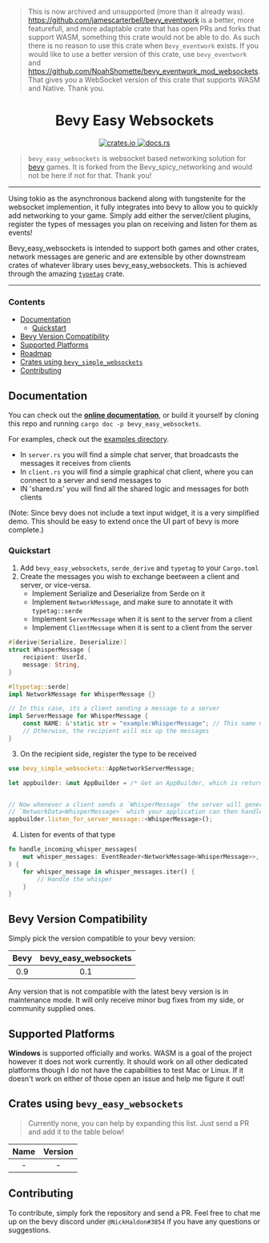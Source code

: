 > This is now archived and unsupported (more than it already was). https://github.com/jamescarterbell/bevy_eventwork is a better, more featurefull, and more adaptable crate that has open PRs and forks that support WASM, something this crate would not be able to do. As such there is no reason to use this crate when `Bevy_eventwork` exists. If you would like to use a better version of this crate, use `bevy_eventwork` and https://github.com/NoahShomette/bevy_eventwork_mod_websockets. That gives you a WebSocket version of this crate that supports WASM and Native. Thank you.

<h1 align="center">
    Bevy Easy Websockets
</h1>

<p align="center">
    <a href="https://crates.io/crates/bevy_easy_websockets">
        <img src="https://img.shields.io/crates/v/bevy_easy_websockets?logo=rust" alt="crates.io">
    </a>
    <a href="https://docs.rs/bevy_easy_websockets">
        <img src="https://docs.rs/bevy_easy_websockets/badge.svg" alt="docs.rs">
    </a>
</p>

> `bevy_easy_websockets` is websocket based networking solution for [bevy](https://bevyengine.org/) games. It is forked from the Bevy_spicy_networking and would not be here if not for that. Thank you!

<hr>

Using tokio as the asynchronous backend along with tungstenite for the websocket implemention, it fully integrates into bevy to allow you to quickly add networking to your game.
Simply add either the server/client plugins, register the types of messages you plan on receiving and listen for them as events!

Bevy_easy_websockets is intended to support both games and other crates, network messages are generic and are extensible by other downstream crates of whatever library uses bevy_easy_websockets. This is achieved through the amazing [`typetag`](https://github.com/dtolnay/typetag) crate.

<hr>

### Contents
- [Documentation](#documentation)
  - [Quickstart](#quickstart)
- [Bevy Version Compatibility](#bevy-version-compatibility)
- [Supported Platforms](#supported-platforms)
- [Roadmap](#roadmap)
- [Crates using `bevy_simple_websockets`](#crates-using-bevy_easy_websockets)
- [Contributing](#contributing)


Documentation
-------------

You can check out the [**online documentation**](https://docs.rs/bevy_easy_websockets), or build it yourself by cloning this repo and running `cargo doc -p bevy_easy_websockets`.

For examples, check out the [examples directory](https://github.com/NoahShomette/bevy_easy_websockets/tree/main/examples).

- In `server.rs` you will find a simple chat server, that broadcasts the messages it receives from clients
- In `client.rs` you will find a simple graphical chat client, where you can connect to a server and send messages to
- IN 'shared.rs' you will find all the shared logic and messages for both clients

(Note: Since bevy does not include a text input widget, it is a very simplified demo. This should be easy to extend once the UI part of bevy 
is more complete.)

### Quickstart

1. Add `bevy_easy_websockets`, `serde_derive` and `typetag` to your `Cargo.toml`
2. Create the messages you wish to exchange beetween a client and server, or vice-versa.
    - Implement Serialize and Deserialize from Serde on it
    - Implement `NetworkMessage`, and make sure to annotate it with `typetag::serde`
    - Implement `ServerMessage` when it is sent to the server from a client
    - Implement `ClientMessage` when it is sent to a client from the server

```rust
#[derive(Serialize, Deserialize)]
struct WhisperMessage {
    recipient: UserId,
    message: String,
}

#[typetag::serde]
impl NetworkMessage for WhisperMessage {}

// In this case, its a client sending a message to a server
impl ServerMessage for WhisperMessage {
    const NAME: &'static str = "example:WhisperMessage"; // This name needs to be unique!
    // Otherwise, the recipient will mix up the messages
}
```

3. On the recipient side, register the type to be received

```rust
use bevy_simple_websockets::AppNetworkServerMessage;

let appbuilder: &mut AppBuilder = /* Get an AppBuilder, which is returned by bevy from App::build() */;


// Now whenever a client sends a `WhisperMessage` the server will generate an event of
// `NetworkData<WhisperMessage>` which your application can then handle
appbuilder.listen_for_server_message::<WhisperMessage>();
```

4. Listen for events of that type

```rust
fn handle_incoming_whisper_messages(
    mut whisper_messages: EventReader<NetworkMessage<WhisperMessage>>,
) {
    for whisper_message in whisper_messages.iter() {
        // Handle the whisper
    }
}
```


Bevy Version Compatibility
--------------------------

Simply pick the version compatible to your bevy version:

| Bevy | bevy_easy_websockets  |
| :-------------------: | :---: |
|          0.9          |  0.1  |

Any version that is not compatible with the latest bevy version is in maintenance mode.
It will only receive minor bug fixes from my side, or community supplied ones.

Supported Platforms
-------------------

**Windows** is supported officially and works. WASM is a goal of the project however it does not work currently. It should work on all other dedicated platforms though I do not have the capabilities to test Mac or Linux. If it doesn't work on either of those open an issue and help me figure it out!


Crates using `bevy_easy_websockets`
--------------------

> Currently none, you can help by expanding this list. Just send a PR and add it to the table below!

| Name | Version |
|:----:|:-------:|
|  -   |    -    |

Contributing
------------

To contribute, simply fork the repository and send a PR. Feel free to chat me up on the bevy discord under `@NickHaldon#3854` if you have any questions or suggestions.
